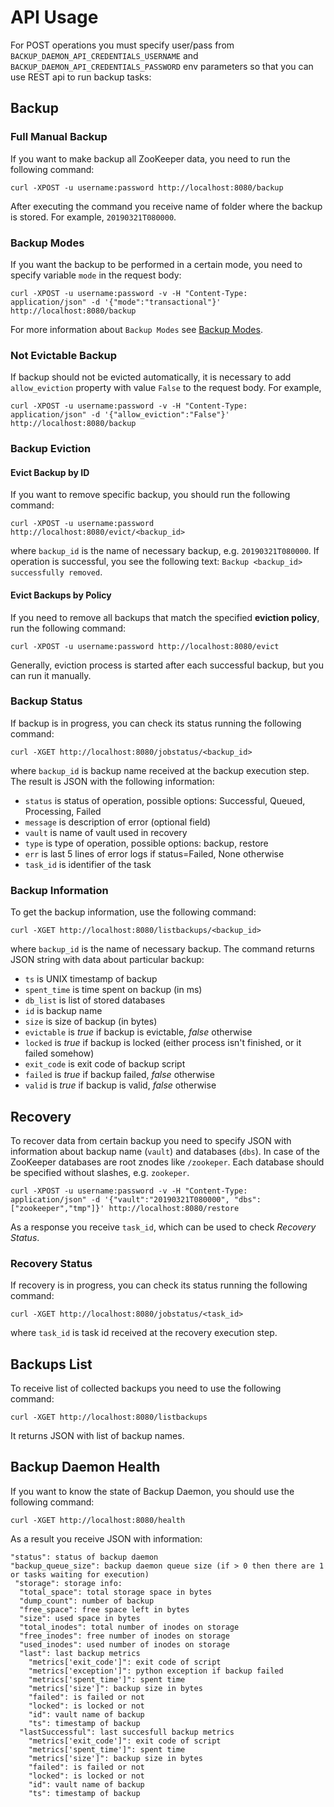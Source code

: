 # API Usage

For POST operations you must specify user/pass from `BACKUP_DAEMON_API_CREDENTIALS_USERNAME` and `BACKUP_DAEMON_API_CREDENTIALS_PASSWORD` env parameters so that you can use REST api to run backup tasks:

## Backup

### Full Manual Backup

If you want to make backup all ZooKeeper data, you need to run the following command:

```
curl -XPOST -u username:password http://localhost:8080/backup
```

After executing the command you receive name of folder where the backup is stored. For example,
`20190321T080000`.

### Backup Modes

If you want the backup to be performed in a certain mode, you need to specify variable `mode` in the
request body:

```
curl -XPOST -u username:password -v -H "Content-Type: application/json" -d '{"mode":"transactional"}' http://localhost:8080/backup
```

For more information about `Backup Modes` see [Backup Modes](./backup-modes.md).

### Not Evictable Backup

If backup should not be evicted automatically, it is necessary to add `allow_eviction` property
with value `False` to the request body. For example,

```
curl -XPOST -u username:password -v -H "Content-Type: application/json" -d '{"allow_eviction":"False"}' http://localhost:8080/backup
```

### Backup Eviction

#### Evict Backup by ID

If you want to remove specific backup, you should run the following command:

```
curl -XPOST -u username:password http://localhost:8080/evict/<backup_id>
```

where `backup_id` is the name of necessary backup, e.g. `20190321T080000`. If operation is
successful, you see the following text: `Backup <backup_id> successfully removed`.

#### Evict Backups by Policy

If you need to remove all backups that match the specified **eviction policy**, run the following command:

```
curl -XPOST -u username:password http://localhost:8080/evict
```

Generally, eviction process is started after each successful backup, but you can run it manually.

### Backup Status

If backup is in progress, you can check its status running the following command:

```
curl -XGET http://localhost:8080/jobstatus/<backup_id>
```

where `backup_id` is backup name received at the backup execution step. The result is JSON with
the following information:

* `status` is status of operation, possible options: Successful, Queued, Processing, Failed
* `message` is description of error (optional field)
* `vault` is name of vault used in recovery
* `type` is type of operation, possible options: backup, restore
* `err` is last 5 lines of error logs if status=Failed, None otherwise
* `task_id` is identifier of the task

### Backup Information

To get the backup information, use the following command:

```
curl -XGET http://localhost:8080/listbackups/<backup_id>
```

where `backup_id` is the name of necessary backup. The command returns JSON string with data about
particular backup:

* `ts` is UNIX timestamp of backup
* `spent_time` is time spent on backup (in ms)
* `db_list` is list of stored databases
* `id` is backup name
* `size` is size of backup (in bytes)
* `evictable` is _true_ if backup is evictable, _false_ otherwise
* `locked` is _true_ if backup is locked (either process isn't finished, or it failed somehow)
* `exit_code` is exit code of backup script
* `failed` is _true_ if backup failed, _false_ otherwise
* `valid` is _true_ if backup is valid, _false_ otherwise

## Recovery

To recover data from certain backup you need to specify JSON with information about backup name
(`vault`) and databases (`dbs`). 
In case of the ZooKeeper databases are root znodes like `/zookeper`. Each database should be specified without
slashes, e.g. `zookeper`.

```
curl -XPOST -u username:password -v -H "Content-Type: application/json" -d '{"vault":"20190321T080000", "dbs":["zookeeper","tmp"]}' http://localhost:8080/restore
```

As a response you receive `task_id`, which can be used to check _Recovery Status_.

### Recovery Status

If recovery is in progress, you can check its status running the following command:

```
curl -XGET http://localhost:8080/jobstatus/<task_id>
```

where `task_id` is task id received at the recovery execution step.

## Backups List

To receive list of collected backups you need to use the following command:

```
curl -XGET http://localhost:8080/listbackups
```

It returns JSON with list of backup names.

## Backup Daemon Health

If you want to know the state of Backup Daemon, you should use the following command:

```
curl -XGET http://localhost:8080/health
```

As a result you receive JSON with information:

```
"status": status of backup daemon   
"backup_queue_size": backup daemon queue size (if > 0 then there are 1 or tasks waiting for execution)
 "storage": storage info:
  "total_space": total storage space in bytes
  "dump_count": number of backup
  "free_space": free space left in bytes
  "size": used space in bytes
  "total_inodes": total number of inodes on storage
  "free_inodes": free number of inodes on storage
  "used_inodes": used number of inodes on storage
  "last": last backup metrics
    "metrics['exit_code']": exit code of script 
    "metrics['exception']": python exception if backup failed
    "metrics['spent_time']": spent time
    "metrics['size']": backup size in bytes
    "failed": is failed or not
    "locked": is locked or not
    "id": vault name of backup
    "ts": timestamp of backup  
  "lastSuccessful": last succesfull backup metrics
    "metrics['exit_code']": exit code of script 
    "metrics['spent_time']": spent time
    "metrics['size']": backup size in bytes
    "failed": is failed or not
    "locked": is locked or not
    "id": vault name of backup
    "ts": timestamp of backup
```
